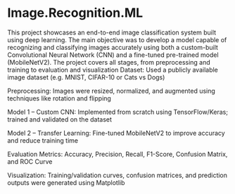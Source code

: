 # Image.Recognition.ML
This project showcases an end-to-end image classification system built using deep learning. The main objective was to develop a model capable of recognizing and classifying images accurately using both a custom-built Convolutional Neural Network (CNN) and a fine-tuned pre-trained model (MobileNetV2). The project covers all stages,  from preprocessing and training to evaluation and visualization
Dataset: Used a publicly available image dataset (e.g. MNIST, CIFAR-10 or Cats vs Dogs)

Preprocessing: Images were resized, normalized, and augmented using techniques like rotation and flipping

Model 1 – Custom CNN: Implemented from scratch using TensorFlow/Keras; trained and validated on the dataset

Model 2 – Transfer Learning: Fine-tuned MobileNetV2 to improve accuracy and reduce training time

Evaluation Metrics: Accuracy, Precision, Recall, F1-Score, Confusion Matrix, and ROC Curve

Visualization: Training/validation curves, confusion matrices, and prediction outputs were generated using Matplotlib
